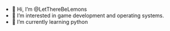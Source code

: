 - 👋 Hi, I’m @LetThereBeLemons
- 👀 I’m interested in game development and operating systems.
- 🌱 I’m currently learning python

<!---
LetThereBeLemons/LetThereBeLemons is a ✨ special ✨ repository because its `README.md` (this file) appears on your GitHub profile.
You can click the Preview link to take a look at your changes.
--->
